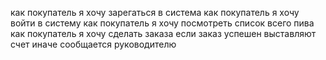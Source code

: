 как покупатель я хочу зарегаться в система
как покупатель я хочу войти в систему
как покупатель я хочу посмотреть список всего пива
как покупатель я хочу сделать заказа
если заказ успешен выставляют счет
иначе сообщается руководителю